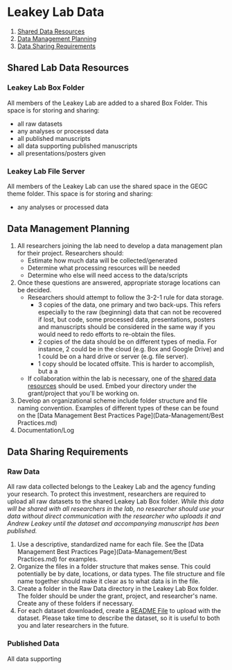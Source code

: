 # Leakey Lab Data 

1. [Shared Data Resources](#shared-lab-data-resources)
2. [Data Management Planning](#data-management-planning)
3. [Data Sharing Requirements](#data-sharing-requirements)

## Shared Lab Data Resources
### Leakey Lab Box Folder

All members of the Leakey Lab are added to a shared Box Folder. This space is for storing and sharing: 
- all raw datasets 
- any analyses or processed data  
- all published manuscripts
- all data supporting published manuscripts
- all presentations/posters given

### Leakey Lab File Server 

All members of the Leakey Lab can use the shared space in the GEGC theme folder. This space is for storing and sharing:
- any analyses or processed data

## Data Management Planning

1. All researchers joining the lab need to develop a data management plan for their project. Researchers should:
    - Estimate how much data will be collected/generated 
    - Determine what processing resources will be needed 
    - Determine who else will need access to the data/scripts 
2. Once these questions are answered, appropriate storage locations can be decided.
    - Researchers should attempt to follow the 3-2-1 rule for data storage.
      - 3 copies of the data, one primary and two back-ups. This refers especially to the raw (beginning) data that can not be recovered if lost, but code, some processed data, presentations, posters and manuscripts should be considered in the same way if you would need to redo efforts to re-obtain the files.
      - 2 copies of the data should be on different types of media. For instance, 2 could be in the cloud (e.g. Box and Google Drive) and 1 could be on a hard drive or server (e.g. file server).
      - 1 copy should be located offsite. This is harder to accomplish, but a a
    - If collaboration within the lab is necessary, one of the [shared data resources](#shared-lab-data-resources) should be used. Embed your directory under the grant/project that you'll be working on.
3. Develop an organizational scheme include folder structure and file naming convention. Examples of different types of these can be found on the [Data Management Best Practices Page](Data-Management/Best Practices.md)
4. Documentation/Log

## Data Sharing Requirements

### Raw Data
All raw data collected belongs to the Leakey Lab and the agency funding your research. To protect this investment, researchers are required to upload all raw datasets to the shared Leakey Lab Box folder. *While this data will be shared with all researchers in the lab, no researcher should use your data without direct communication with the researcher who uploads it and Andrew Leakey until the dataset and accompanying manuscript has been published.*
1. Use a descriptive, standardized name for each file. See the [Data Management Best Practices Page](Data-Management/Best Practices.md) for examples. 
2. Organize the files in a folder structure that makes sense. This could potentially be by date, locations, or data types. The file structure and file name together should make it clear as to what data is in the file.
3. Create a folder in the Raw Data directory in the Leakey Lab Box folder. The folder should be under the grant, project, and researcher's name. Create any of these folders if necessary.
4. For each dataset downloaded, create a [README File](Data-Management/README_DATASET_template.txt) to upload with the dataset. Please take time to describe the dataset, so it is useful to both you and later researchers in the future. 

### Published Data
All data supporting 
